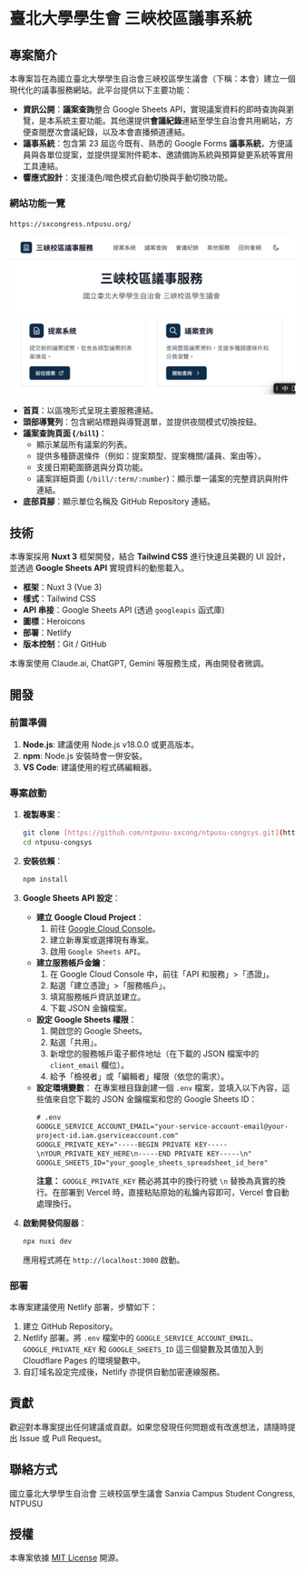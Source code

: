 # 臺北大學學生會 三峽校區議事系統

## 專案簡介

本專案旨在為國立臺北大學學生自治會三峽校區學生議會（下稱：本會）建立一個現代化的議事服務網站。此平台提供以下主要功能：

* **資訊公開**：**議案查詢**整合 Google Sheets API，實現議案資料的即時查詢與瀏覽，是本系統主要功能。其他還提供**會議紀錄**連結至學生自治會共用網站，方便查閱歷次會議紀錄，以及本會直播頻道連結。
* **議事系統**：包含第 23 屆迄今既有、熟悉的 Google Forms **議事系統**，方便議員與各單位提案，並提供提案附件範本、邀請備詢系統與預算變更系統等實用工具連結。
* **響應式設計**：支援淺色/暗色模式自動切換與手動切換功能。

### 網站功能一覽

`https://sxcongress.ntpusu.org/`

![本系統之截圖](/public/screenshot.png)

* **首頁**：以區塊形式呈現主要服務連結。
* **頭部導覽列**：包含網站標題與導覽選單，並提供夜間模式切換按鈕。
* **議案查詢頁面 (`/bill`)**：
    * 顯示某屆所有議案的列表。
    * 提供多種篩選條件（例如：提案類型、提案機關/議員、案由等）。
    * 支援日期範圍篩選與分頁功能。
    * 議案詳細頁面 (`/bill/:term/:number`)：顯示單一議案的完整資訊與附件連結。
* **底部頁腳**：顯示單位名稱及 GitHub Repository 連結。

## 技術

本專案採用 **Nuxt 3** 框架開發，結合 **Tailwind CSS** 進行快速且美觀的 UI 設計，並透過 **Google Sheets API** 實現資料的動態載入。

* **框架**：Nuxt 3 (Vue 3)
* **樣式**：Tailwind CSS
* **API 串接**：Google Sheets API (透過 `googleapis` 函式庫)
* **圖標**：Heroicons
* **部署**：Netlify
* **版本控制**：Git / GitHub

本專案使用 Claude.ai, ChatGPT, Gemini 等服務生成，再由開發者微調。

## 開發

### 前置準備

1.  **Node.js**: 建議使用 Node.js v18.0.0 或更高版本。
2.  **npm**: Node.js 安裝時會一併安裝。
3.  **VS Code**: 建議使用的程式碼編輯器。

### 專案啟動

1.  **複製專案**：
    ```bash
    git clone [https://github.com/ntpusu-sxcong/ntpusu-congsys.git](https://github.com/ntpusu-sxcong/ntpusu-congsys.git)
    cd ntpusu-congsys
    ```

2.  **安裝依賴**：
    ```bash
    npm install
    ```

3.  **Google Sheets API 設定**：

    * **建立 Google Cloud Project**：
        1.  前往 [Google Cloud Console](https://console.cloud.google.com/)。
        2.  建立新專案或選擇現有專案。
        3.  啟用 `Google Sheets API`。
    * **建立服務帳戶金鑰**：
        1.  在 Google Cloud Console 中，前往「API 和服務」>「憑證」。
        2.  點選「建立憑證」>「服務帳戶」。
        3.  填寫服務帳戶資訊並建立。
        4.  下載 JSON 金鑰檔案。
    * **設定 Google Sheets 權限**：
        1.  開啟您的 Google Sheets。
        2.  點選「共用」。
        3.  新增您的服務帳戶電子郵件地址（在下載的 JSON 檔案中的 `client_email` 欄位）。
        4.  給予「檢視者」或「編輯者」權限（依您的需求）。
    * **設定環境變數**：
        在專案根目錄創建一個 `.env` 檔案，並填入以下內容，這些值來自您下載的 JSON 金鑰檔案和您的 Google Sheets ID：
        ```env
        # .env
        GOOGLE_SERVICE_ACCOUNT_EMAIL="your-service-account-email@your-project-id.iam.gserviceaccount.com"
        GOOGLE_PRIVATE_KEY="-----BEGIN PRIVATE KEY-----\nYOUR_PRIVATE_KEY_HERE\n-----END PRIVATE KEY-----\n"
        GOOGLE_SHEETS_ID="your_google_sheets_spreadsheet_id_here"
        ```
        **注意：** `GOOGLE_PRIVATE_KEY` 務必將其中的換行符號 `\n` 替換為真實的換行。在部署到 Vercel 時，直接粘貼原始的私鑰內容即可，Vercel 會自動處理換行。

4.  **啟動開發伺服器**：
    ```bash
    npx nuxi dev
    ```
    應用程式將在 `http://localhost:3000` 啟動。

### 部署

本專案建議使用 Netlify 部署，步驟如下：

1.  建立 GitHub Repository。
2.  Netlify 部署。將 `.env` 檔案中的 `GOOGLE_SERVICE_ACCOUNT_EMAIL`、`GOOGLE_PRIVATE_KEY` 和 `GOOGLE_SHEETS_ID` 這三個變數及其值加入到 Cloudflare Pages 的環境變數中。
3.  自訂域名設定完成後，Netlify 亦提供自動加密連線服務。

## 貢獻

歡迎對本專案提出任何建議或貢獻。如果您發現任何問題或有改進想法，請隨時提出 Issue 或 Pull Request。

## 聯絡方式

國立臺北大學學生自治會 三峽校區學生議會
Sanxia Campus Student Congress, NTPUSU

## 授權

本專案依據 [MIT License](LICENSE) 開源。